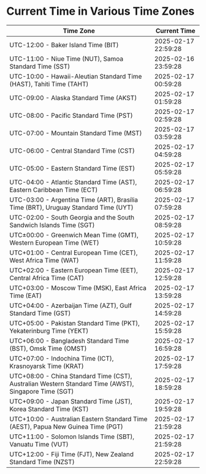 # Current Time in Various Time Zones

| Time Zone | Current Time |
|-----------|--------------|
| UTC-12:00 - Baker Island Time (BIT) | 2025-02-17 22:59:28 |
| UTC-11:00 - Niue Time (NUT), Samoa Standard Time (SST) | 2025-02-16 23:59:28 |
| UTC-10:00 - Hawaii-Aleutian Standard Time (HAST), Tahiti Time (TAHT) | 2025-02-17 00:59:28 |
| UTC-09:00 - Alaska Standard Time (AKST) | 2025-02-17 01:59:28 |
| UTC-08:00 - Pacific Standard Time (PST) | 2025-02-17 02:59:28 |
| UTC-07:00 - Mountain Standard Time (MST) | 2025-02-17 03:59:28 |
| UTC-06:00 - Central Standard Time (CST) | 2025-02-17 04:59:28 |
| UTC-05:00 - Eastern Standard Time (EST) | 2025-02-17 05:59:28 |
| UTC-04:00 - Atlantic Standard Time (AST), Eastern Caribbean Time (ECT) | 2025-02-17 06:59:28 |
| UTC-03:00 - Argentina Time (ART), Brasília Time (BRT), Uruguay Standard Time (UYT) | 2025-02-17 07:59:28 |
| UTC-02:00 - South Georgia and the South Sandwich Islands Time (SGT) | 2025-02-17 08:59:28 |
| UTC±00:00 - Greenwich Mean Time (GMT), Western European Time (WET) | 2025-02-17 10:59:28 |
| UTC+01:00 - Central European Time (CET), West Africa Time (WAT) | 2025-02-17 11:59:28 |
| UTC+02:00 - Eastern European Time (EET), Central Africa Time (CAT) | 2025-02-17 12:59:28 |
| UTC+03:00 - Moscow Time (MSK), East Africa Time (EAT) | 2025-02-17 13:59:28 |
| UTC+04:00 - Azerbaijan Time (AZT), Gulf Standard Time (GST) | 2025-02-17 14:59:28 |
| UTC+05:00 - Pakistan Standard Time (PKT), Yekaterinburg Time (YEKT) | 2025-02-17 15:59:28 |
| UTC+06:00 - Bangladesh Standard Time (BST), Omsk Time (OMST) | 2025-02-17 16:59:28 |
| UTC+07:00 - Indochina Time (ICT), Krasnoyarsk Time (KRAT) | 2025-02-17 17:59:28 |
| UTC+08:00 - China Standard Time (CST), Australian Western Standard Time (AWST), Singapore Time (SGT) | 2025-02-17 18:59:28 |
| UTC+09:00 - Japan Standard Time (JST), Korea Standard Time (KST) | 2025-02-17 19:59:28 |
| UTC+10:00 - Australian Eastern Standard Time (AEST), Papua New Guinea Time (PGT) | 2025-02-17 21:59:28 |
| UTC+11:00 - Solomon Islands Time (SBT), Vanuatu Time (VUT) | 2025-02-17 21:59:28 |
| UTC+12:00 - Fiji Time (FJT), New Zealand Standard Time (NZST) | 2025-02-17 22:59:28 |

